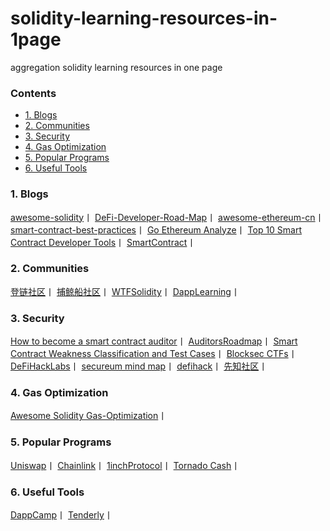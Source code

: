 # solidity-learning-resources-in-1page
aggregation solidity learning resources in one page

### Contents
- [1. Blogs](#1-blogs)
- [2. Communities](#2-communities)
- [3. Security](#3-security)
- [4. Gas Optimization](#4-gas-optimization)
- [5. Popular Programs](#5-popular-programs)
- [6. Useful Tools](#6-useful-tools)
  
 ### 1. Blogs
  [awesome-solidity](https://github.com/bkrem/awesome-solidity)丨
  [DeFi-Developer-Road-Map](https://github.com/OffcierCia/DeFi-Developer-Road-Map)丨
  [awesome-ethereum-cn](https://github.com/dily3825002/awesome-ethereum-cn)丨
  [smart-contract-best-practices](https://github.com/ConsenSys/smart-contract-best-practices)丨
  [Go Ethereum Analyze](https://github.com/learnerLj/geth-analyze)丨
  [Top 10 Smart Contract Developer Tools](https://betterprogramming.pub/top-10-smart-contract-developer-tools-you-need-for-2022-b763f5df689a)丨
  [SmartContract](https://github.com/smartcontractkit)丨
 
 ### 2. Communities
  [登链社区](https://learnblockchain.cn/)丨
  [捕鲸船社区](https://web3dao-cn.github.io/solidity-example/)丨
  [WTFSolidity](https://github.com/AmazingAng/WTFSolidity)丨
  [DappLearning](https://github.com/Dapp-Learning-DAO/Dapp-Learning)丨
 
 ### 3. Security
  [How to become a smart contract auditor](https://cmichel.io/how-to-become-a-smart-contract-auditor/)丨
  [AuditorsRoadmap](https://github.com/razzorsec/AuditorsRoadmap)丨
  [Smart Contract Weakness Classification and Test Cases](https://swcregistry.io/)丨
  [Blocksec CTFs](https://github.com/blockthreat/blocksec-ctfs)丨
  [DeFiHackLabs](https://github.com/SunWeb3Sec/DeFiHackLabs)丨
  [secureum mind map](https://github.com/x676f64/secureum-mind_map)丨
  [defihack](https://www.defihack.xyz/)丨
  [先知社区](https://xz.aliyun.com/search?page=1&keyword=solidity)丨
  
 ### 4. Gas Optimization
  [Awesome Solidity Gas-Optimization](https://github.com/iskdrews/awesome-solidity-gas-optimization)丨
  
 ### 5. Popular Programs
  [Uniswap](https://github.com/Uniswap/v2-core)丨
  [Chainlink](https://github.com/smartcontractkit/chainlink)丨
  [1inchProtocol](https://github.com/1inch/1inchProtocol)丨
  [Tornado Cash](https://github.com/tornadocash/tornado-core)丨
  
 ### 6. Useful Tools
  [DappCamp](https://www.landscape.dappcamp.xyz/)丨
  [Tenderly](https://tenderly.co/)丨
